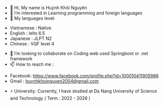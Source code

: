 - 👋 Hi, My name is Huỳnh Khôi Nguyên
- 👀 I’m interested in Learning programming and foreign languages
- 🌱 My languages level:
+ Vietnamese : Native
+ English : Ielts 6.5
+ Japanese : JLPT N2
+ Chinese : VQF level 4
- 💞️ I’m looking to collaborate on Coding web used Springboot or .net framework 
- 📫 How to reach me :
+ Facebook: https://www.facebook.com/profile.php?id=100010411905986
+ Gmail : huynhkhoinguyen2004@gmail.com
- ⚡ University: Currently, I have studied at Da Nang University of Science and Technology ( Term : 2022 - 2026 )

<!---
thachdua/thachdua is a ✨ special ✨ repository because its `README.md` (this file) appears on your GitHub profile.
You can click the Preview link to take a look at your changes.
--->
